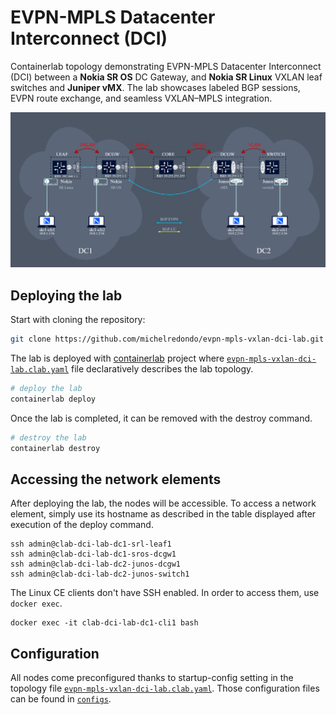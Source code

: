 # EVPN-MPLS Datacenter Interconnect (DCI)
Containerlab topology demonstrating EVPN-MPLS Datacenter Interconnect (DCI) between a **Nokia SR OS** DC Gateway, and **Nokia SR Linux** VXLAN leaf switches and **Juniper vMX**. The lab showcases labeled BGP sessions, EVPN route exchange, and seamless VXLAN–MPLS integration.

![topo](./imgs/evpn-dci-srl-sros-junos.png)

## Deploying the lab
Start with cloning the repository:

```bash
git clone https://github.com/michelredondo/evpn-mpls-vxlan-dci-lab.git && cd evpn-mpls-vxlan-dci-lab
```
The lab is deployed with [containerlab](https://containerlab.dev) project where [`evpn-mpls-vxlan-dci-lab.clab.yaml`](evpn-mpls-vxlan-dci-lab.clab.yaml) file declaratively describes the lab topology.

```bash
# deploy the lab
containerlab deploy 
```

Once the lab is completed, it can be removed with the destroy command.

```bash
# destroy the lab
containerlab destroy 
```
## Accessing the network elements
After deploying the lab, the nodes will be accessible. To access a network element, simply use its hostname as described in the table displayed after execution of the deploy command.
```
ssh admin@clab-dci-lab-dc1-srl-leaf1
ssh admin@clab-dci-lab-dc1-sros-dcgw1
ssh admin@clab-dci-lab-dc2-junos-dcgw1
ssh admin@clab-dci-lab-dc2-junos-switch1
```

The Linux CE clients don't have SSH enabled. In order to access them, use `docker exec`.
```
docker exec -it clab-dci-lab-dc1-cli1 bash
```

## Configuration
All nodes come preconfigured thanks to startup-config setting in the topology file [`evpn-mpls-vxlan-dci-lab.clab.yaml`](evpn-mpls-vxlan-dci-lab.clab.yaml). Those configuration files can be found in [`configs`](/configs). 